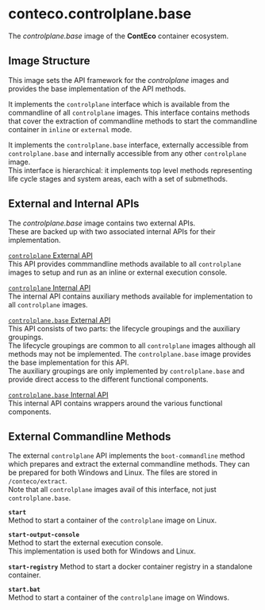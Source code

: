 # conteco.controlplane.base

The _controlplane.base_ image of the __ContEco__ container ecosystem.

## Image Structure

This image sets the API framework for the _controlplane_ images and provides the base implementation of the API methods.  

It implements the `controlplane` interface which is available from the commandline of all `controlplane` images.
This interface contains methods that cover the extraction of commandline methods to start the commandline container in `inline` or `external` mode.  

It implements the `controlplane.base` interface, externally accessible from `controlplane.base` and internally accessible from any other `controlplane` image.  
This interface is hierarchical: it implements top level methods representing life cycle stages and system areas, each with a set of submethods.

## External and Internal APIs

The _controlplane.base_ image contains two external APIs.  
These are backed up with two associated internal APIs for their implementation.

[`controlplane` External API](./docs/CONTROLPLANE-EXTERNAL-API.md)  
This API provides commmandline methods available to all `controlplane` images to setup and run as an inline or external execution console.  

[`controlplane` Internal API](./docs/CONTROLPLANE-INTERNAL-API.md)  
The internal API contains auxiliary methods available for implementation to all `controlplane` images.  

[`controlplane.base` External API](./docs/CONTROLPLANE-BASE-EXTERNAL-API.md)  
This API consists of two parts: the lifecycle groupings and the auxiliary groupings.  
The lifecycle groupings are common to all `controlplane` images although all methods may not be implemented.
The `controlplane.base` image provides the base implementation for this API.  
The auxiliary groupings are only implemented by `controlplane.base` and provide direct access to the different functional components.

[`controlplane.base` Internal API](./docs/CONTROLPLANE-BASE-INTERNAL-API.md)  
This internal API contains wrappers around the various functional components.

## External Commandline Methods

The external `controlplane` API implements the `boot-commandline` method which prepares and extract the external commandline methods.
They can be prepared for both Windows and Linux. The files are stored in `/conteco/extract`.  
Note that all `controlplane` images avail of this interface, not just `controlplane.base`.  

__`start`__  
Method to start a container of the `controlplane` image on Linux.

__`start-output-console`__  
Method to start the external execution console.  
This implementation is used both for Windows and Linux.  

__`start-registry`__
Method to start a docker container registry in a standalone container.  

__`start.bat`__  
Method to start a container of the `controlplane` image on Windows.
